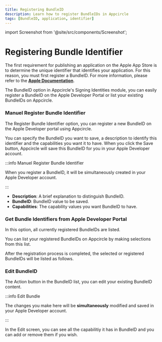 ```yaml
---
title: Registering BundleID
description: Learn how to register BundleIDs in Appcircle
tags: [BundleID, application, identifier]
---
```


import Screenshot from '@site/src/components/Screenshot';

# Registering Bundle Identifier

The first requirement for publishing an application on the Apple App Store is to determine the unique identifier that identifies your application. For this reason, you must first register a BundleID. For more information, please refer to the [**Apple Documentation**](https://developer.apple.com/documentation/appstoreconnectapi/bundle_ids).


The BundleID option in Appcircle's Signing Identities module, you can easily register a BundleID on the Apple Developer Portal or list your existing BundleIDs on Appcircle.

<Screenshot url='https://cdn.appcircle.io/docs/assets/BE3923-bundleID.png' />

### Manuel Register Bundle Identifier

The Register Bundle Identifier option, you can register a new BundleID on the Apple Developer portal using Appcircle.

<Screenshot url='https://cdn.appcircle.io/docs/assets/BE3923-registerBundle.png' />

You can specify the BundleID you want to save, a description to identify this identifier and the capabilities you want it to have. When you click the Save button, Appcircle will save this BundleID for you in your Apple Developer account.

:::info Manuel Register Bundle Identifier

When you register a BundleID, it will be simultaneously created in your Apple Developer account.

:::

<Screenshot url='https://cdn.appcircle.io/docs/assets/BE3923-registerBundleDetails.png' />

- **Description**: A brief explanation to distinguish BundleID.
- **BundleID**: BundleID value to be saved.
- **Capabilities**: The capability values you want BundleID to have.


### Get Bundle Identifiers from Apple Developer Portal

In this option, all currently registered BundleIDs are listed. 

<Screenshot url='https://cdn.appcircle.io/docs/assets/BE3923-getBundle.png' />

You can list your registered BundleIDs on Appcircle by making selections from this list.

<Screenshot url='https://cdn.appcircle.io/docs/assets/BE3923-getBundleDetails.png' />

After the registration process is completed, the selected or registered BundleIDs will be listed as follows.

<Screenshot url='https://cdn.appcircle.io/docs/assets/BE3923-bundleList.png' />

### Edit BundleID

The Action button in the BundleID list, you can edit your existing BundleID content.

<Screenshot url='https://cdn.appcircle.io/docs/assets/BE3923-editBundle.png' />

:::info Edit Bundle

The changes you make here will be **simultaneously** modified and saved in your Apple Developer account.

:::

In the Edit screen, you can see all the capabilitiy it has in BundleID and you can add or remove them if you wish.

<Screenshot url='https://cdn.appcircle.io/docs/assets/BE3923-editBundleDetails.png' />